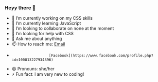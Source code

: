 ### Heyy there 👋


- 🔭 I’m currently working on my CSS skills
- 🌱 I’m currently learning JavaScript
- 👯 I’m looking to collaborate on none at the moment
- 🤔 I’m looking for help with CSS
- 💬 Ask me about anything
- 📫 How to reach me: [Email](maniskatripathy@gmail.com)
-                      [Facebook](https://www.facebook.com/profile.php?id=100013227934396)
- 😄 Pronouns: she/her
- ⚡ Fun fact: I am very new to coding!
